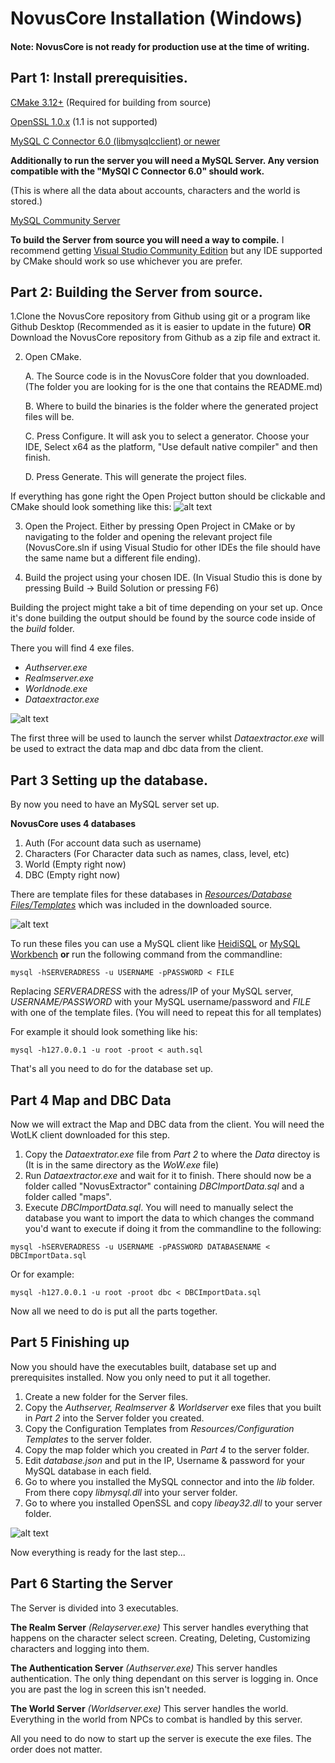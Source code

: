 # NovusCore Installation (Windows)

#### Note: NovusCore is not ready for production use at the time of writing.

## Part 1: Install prerequisities.

[CMake 3.12+](https://cmake.org/download/)
(Required for building from source)

[OpenSSL 1.0.x](https://www.openssl.org/source/)
(1.1 is not supported)

[MySQL C Connector 6.0 (libmysqlcclient) or newer](https://dev.mysql.com/downloads/connector/c/)

**Additionally to run the server you will need a MySQL Server. Any version compatible with the "MySQl C Connector 6.0" should work.**

(This is where all the data about accounts, characters and the world is stored.)

[MySQL Community Server](https://dev.mysql.com/downloads/mysql/)

**To build the Server from source you will need a way to compile.**
I recommend getting [Visual Studio Community Edition](https://visualstudio.microsoft.com/) but any IDE supported by CMake should work so use whichever you are prefer.

## Part 2: Building the Server from source.

1.Clone the NovusCore repository from Github using git or a program like Github Desktop (Recommended as it is easier to update in the future) **OR** Download the NovusCore repository from Github as a zip file and extract it.

2. Open CMake.

	A. The Source code is in the NovusCore folder that you downloaded. (The folder you are looking for is the one that contains the README.md)
  
	B. Where to build the binaries is the folder where the generated project files will be.
  
	C. Press Configure. It will ask you to select a generator. Choose your IDE, Select x64 as the platform, "Use default native compiler" and then finish.
	
	D. Press Generate. This will generate the project files.
	
If everything has gone right the Open Project button should be clickable and CMake should look something like this:
![alt text](https://i.imgur.com/5akkUtr.png "CMake Result")

3. Open the Project. Either by pressing Open Project in CMake or by navigating to the folder and opening the relevant project file (NovusCore.sln if using Visual Studio for other IDEs the file should have the same name but a different file ending).

4. Build the project using your chosen IDE. (In Visual Studio this is done by pressing Build -> Build Solution or pressing F6)

Building the project might take a bit of time depending on your set up. Once it's done building the output should be found by the source code inside of the *build* folder.

There you will find 4 exe files.
- *Authserver.exe*
- *Realmserver.exe*
- *Worldnode.exe*
- *Dataextractor.exe*

![alt text](https://i.imgur.com/izxIiWS.png "Exe files")

The first three will be used to launch the server whilst *Dataextractor.exe* will be used to extract the data map and dbc data from the client.
## Part 3 Setting up the database.
By now you need to have an MySQL server set up.

**NovusCore uses 4 databases**
1. Auth
(For account data such as username)
2. Characters
(For Character data such as names, class, level, etc)
3. World
(Empty right now)
4. DBC
(Empty right now)

There are template files for these databases in [*Resources/Database Files/Templates*](https://github.com/novuscore/NovusCore/tree/master/resources/Database%20Files/Templates) which was included in the downloaded source.

![alt text](https://i.imgur.com/tzRyjhf.png "Template Files")

To run these files you can use a MySQL client like [HeidiSQL](https://www.heidisql.com/download.php) or [MySQL Workbench](https://www.mysql.com/products/workbench/) **or** run the following command from the commandline:

```mysql -hSERVERADRESS -u USERNAME -pPASSWORD < FILE```

Replacing *SERVERADRESS* with the adress/IP of your MySQL server, *USERNAME/PASSWORD* with your MySQL username/password and *FILE* with one of the template files. (You will need to repeat this for all templates)

For example it should look something like his:

```mysql -h127.0.0.1 -u root -proot < auth.sql```

That's all you need to do for the database set up.
## Part 4 Map and DBC Data
Now we will extract the Map and DBC data from the client. You will need the WotLK client downloaded for this step.

1. Copy the *Dataextrator.exe* file from *Part 2* to where the *Data* directoy is (It is in the same directory as the *WoW.exe* file)
2. Run *Dataextractor.exe* and wait for it to finish. There should now be a folder called "NovusExtractor" containing *DBCImportData.sql* and a folder called "maps".
3. Execute *DBCImportData.sql*. You will need to manually select the database you want to import the data to which changes the command you'd want to execute if doing it from the commandline to the following:

```mysql -hSERVERADRESS -u USERNAME -pPASSWORD DATABASENAME < DBCImportData.sql```

Or for example:

```mysql -h127.0.0.1 -u root -proot dbc < DBCImportData.sql```


Now all we need to do is put all the parts together.
## Part 5 Finishing up
Now you should have the executables built, database set up and prerequisites installed. Now you only need to put it all together.

1. Create a new folder for the Server files.
2. Copy the *Authserver, Realmserver & Worldserver* exe files that you built in *Part 2* into the Server folder you created.
3. Copy the Configuration Templates from *Resources/Configuration Templates* to the server folder.
4. Copy the map folder which you created in *Part 4* to the server folder.
5. Edit *database.json* and put in the IP, Username & password for your MySQL database in each field.
6. Go to where you installed the MySQL connector and into the *lib* folder. From there copy *libmysql.dll* into your server folder.
7. Go to where you installed OpenSSL and copy *libeay32.dll* to your server folder.

![alt text](https://i.imgur.com/kdhbR5Y.png "Final server folder")

Now everything is ready for the last step...

## Part 6 Starting the Server
The Server is divided into 3 executables.

**The Realm Server** *(Relayserver.exe)*
This server handles everything that happens on the character select screen. Creating, Deleting, Customizing characters and logging into them.

**The Authentication Server** *(Authserver.exe)*
This server handles authentication. The only thing dependant on this server is logging in. Once you are past the log in screen this isn't needed.

**The World Server** *(Worldserver.exe)*
This server handles the world. Everything in the world from NPCs to combat is handled by this server.

All you need to do now to start up the server is execute the exe files. The order does not matter.
